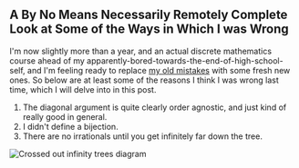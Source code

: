 ## A By No Means Necessarily Remotely Complete Look at Some of the Ways in Which I was Wrong

I'm now slightly more than a year, and an actual discrete mathematics course ahead of my apparently-bored-towards-the-end-of-high-school-self, and I'm feeling ready to replace [my old mistakes](\infinity-trees) with some fresh new ones. So below are at least some of the reasons I think I was wrong last time, which I will delve into in this post.

1. The diagonal argument is quite clearly order agnostic, and just kind of really good in general.
2. I didn't define a bijection.
3. There are no irrationals until you get infinitely far down the tree.

![Crossed out infinity trees diagram](
    ..\static\why_i_was_wrong_1_infinity_trees\infinity_trees_crossed_out.svg
    "Well, yes, I guess there isn't actually anything wrong with the diagram."
)
